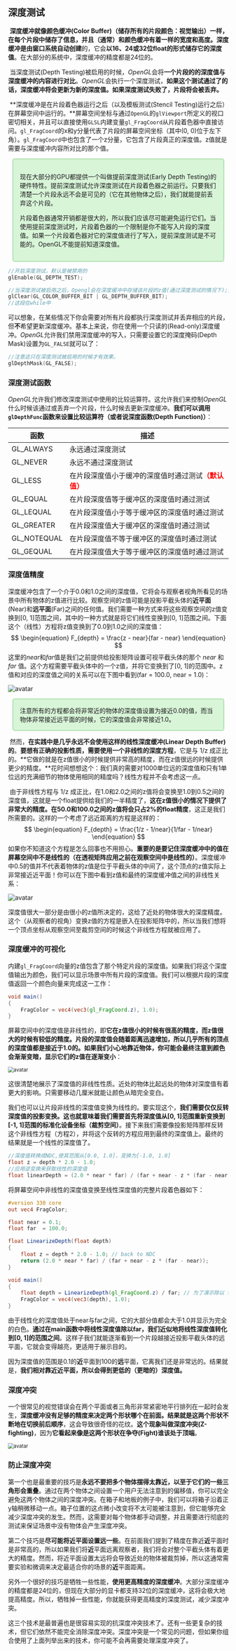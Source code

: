 ##  深度测试

​		**深度缓冲就像颜色缓冲(Color Buffer)（储存所有的片段颜色：视觉输出）一样，在每个片段中储存了信息，并且（通常）和颜色缓冲有着一样的宽度和高度。**深度缓冲是由**窗口系统自动创建**的，它会**以16、24或32位float的形式储存它的深度值**。在大部分的系统中，深度缓冲的精度都是24位的。

​		当深度测试(Depth Testing)被启用的时候，*OpenGL*会将**一个片段的的深度值与深度缓冲的内容进行对比**。*OpenGL*会执行一个深度测试，**如果这个测试通过了的话，深度缓冲将会更新为新的深度值。如果深度测试失败了，片段将会被丢弃。**

​		**深度缓冲是在片段着色器运行之后（以及模板测试(Stencil Testing)运行之后）在屏幕空间中运行的。**屏幕空间坐标与通过`OpenGL`的`glViewport`所定义的视口密切相关，并且可以直接使用`GLSL`内建变量`gl_FragCoord`从片段着色器中直接访问。`gl_FragCoord`的x和y分量代表了片段的屏幕空间坐标（其中(0, 0)位于左下角）。`gl_FragCoord`中也包含了一个z分量，它包含了片段真正的深度值。z值就是需要与深度缓冲内容所对比的那个值。

<div style="border:2px solid #AFDFAF;background-color:#D8F5D8;border-radius:5px;margin:10px;padding:15px">
    <p>
    现在大部分的GPU都提供一个叫做提前深度测试(Early Depth Testing)的硬件特性。提前深度测试允许深度测试在片段着色器之前运行。只要我们清楚一个片段永远不会是可见的（它在其他物体之后），我们就能提前丢弃这个片段。
    </p><p>
    片段着色器通常开销都是很大的，所以我们应该尽可能避免运行它们。当使用提前深度测试时，片段着色器的一个限制是你不能写入片段的深度值。如果一个片段着色器对它的深度值进行了写入，提前深度测试是不可能的。OpenGL不能提前知道深度值。
    </p></div>

```c++
//开启深度测试，默认是被禁用的
glEnable(GL_DEPTH_TEST);

//当深度测试被启用之后，Opengl会在深度缓冲中存储该片段的z值(通过深度测试的情况下);如果未通过深度测试，就会被丢弃。而且需要记得，在每次迭代渲染的之前，需要将上一次的深度缓冲清除，否则就会继续使用上一次缓冲的深度值
glClear(GL_COLOR_BUFFER_BIT | GL_DEPTH_BUFFER_BIT);
//这段在while中
```

​		可以想象，在某些情况下你会需要对所有片段都执行深度测试并丢弃相应的片段，但**不**希望更新深度缓冲。基本上来说，你在使用一个只读的(Read-only)深度缓冲。*OpenGL*允许我们禁用深度缓冲的写入，只需要设置它的深度掩码(Depth Mask)设置为`GL_FALSE`就可以了：

```c++
//注意这只在深度测试被启用的时候才有效果。
glDepthMask(GL_FALSE);
```

### 深度测试函数

*OpenGL*允许我们修改深度测试中使用的比较运算符。这允许我们来控制*OpenGL*什么时候该通过或丢弃一个片段，什么时候去更新深度缓冲。**我们可以调用`glDepthFunc`函数来设置比较运算符（或者说深度函数(Depth Function)）**：

| 函数        | 描述                                                         |
| ----------- | ------------------------------------------------------------ |
| GL_ALWAYS   | 永远通过深度测试                                             |
| GL_NEVER    | 永远不通过深度测试                                           |
| GL_LESS     | 在片段深度值小于缓冲的深度值时通过测试<font style="color:red;font-weight:bolder">（默认值）</font> |
| GL_EQUAL    | 在片段深度值等于缓冲区的深度值时通过测试                     |
| GL_LEQUAL   | 在片段深度值小于等于缓冲区的深度值时通过测试                 |
| GL_GREATER  | 在片段深度值大于缓冲区的深度值时通过测试                     |
| GL_NOTEQUAL | 在片段深度值不等于缓冲区的深度值时通过测试                   |
| GL_GEQUAL   | 在片段深度值大于等于缓冲区的深度值时通过测试                 |

### 深度值精度

​		深度缓冲包含了一个介于0.0和1.0之间的深度值，它将会与观察者视角所看见的场景中所有物体的z值进行比较。观察空间的z值可能是投影平截头体的**近平面**(Near)和**远平面**(Far)之间的任何值。我们需要一种方式来将这些观察空间的z值变换到[0, 1]范围之间，其中的一种方式就是将它们线性变换到[0, 1]范围之间。下面这个（线性）方程将z值变换到了0.0到1.0之间的深度值：
$$
\begin{equation} F_{depth} = \frac{z - near}{far - near} \end{equation}
$$
​		这里的*near*和*far*值是我们之前提供给投影矩阵设置可视平截头体的那个 *near* 和 *far* 值。这个方程需要平截头体中的一个z值，并将它变换到了[0, 1]的范围中。z值和对应的深度值之间的关系可以在下图中看到(far = 100.0, near = 1.0)：

![avatar](C:\Users\adsionli\Desktop\note\Opengl-learning-note\image\depth_linear_graph.png)

<div style="border:2px solid #AFDFAF;background-color:#D8F5D8;padding:15px;margin:10px;border-radius:5px">注意所有的方程都会将非常近的物体的深度值设置为接近0.0的值，而当物体非常接近远平面的时候，它的深度值会非常接近1.0。</div>

​		然而，**在实践中是几乎永远不会使用这样的线性深度缓冲(Linear Depth Buffer)的**。**要想有正确的投影性质，需要使用一个非线性的深度方程**，它是与 1/z 成正比的。**它做的就是在z值很小的时候提供非常高的精度，而在z值很远的时候提供更少的精度。**花时间想想这个：我们真的需要对1000单位远的深度值和只有1单位远的充满细节的物体使用相同的精度吗？线性方程并不会考虑这一点。

​		由于非线性方程与 1/z 成正比，在1.0和2.0之间的z值将会变换至1.0到0.5之间的深度值，这就是一个float提供给我们的一半精度了，**这在z值很小的情况下提供了非常大的精度。在50.0和100.0之间的z值将会只占2%的float精度**，这正是我们所需要的。这样的一个考虑了远近距离的方程是这样的：
$$
\begin{equation} F_{depth} = \frac{1/z - 1/near}{1/far - 1/near} \end{equation}
$$
​		如果你不知道这个方程是怎么回事也不用担心。**重要的是要记住深度缓冲中的值在屏幕空间中不是线性的（在透视矩阵应用之前在观察空间中是线性的）**。深度缓冲中0.5的值并不代表着物体的z值是位于平截头体的中间了，这个顶点的z值实际上非常接近近平面！你可以在下图中看到z值和最终的深度缓冲值之间的非线性关系：

![avatar](C:\Users\adsionli\Desktop\note\Opengl-learning-note\image\depth_non_linear_graph.png)

​		深度值很大一部分是由很小的z值所决定的，这给了近处的物体很大的深度精度。这个（从观察者的视角）变换z值的方程是嵌入在投影矩阵中的，所以当我们想将一个顶点坐标从观察空间至裁剪空间的时候这个非线性方程就被应用了。

### 深度缓冲的可视化

​		内建`gl_FragCoord`向量的z值包含了那个特定片段的深度值。如果我们将这个深度值输出为颜色，我们可以显示场景中所有片段的深度值。我们可以根据片段的深度值返回一个颜色向量来完成这一工作：

```glsl
void main()
{
    FragColor = vec4(vec3(gl_FragCoord.z), 1.0);
}
```

​		屏幕空间中的深度值是非线性的，即**它在z值很小的时候有很高的精度，而z值很大的时候有较低的精度。**片段的深度值会随着距离迅速增加，所以**几乎所有的顶点的深度值都是接近于1.0的。如果我们小心地靠近物体，你可能会最终注意到颜色会渐渐变暗，显示它们的z值在逐渐变小**：

<img src="C:\Users\adsionli\Desktop\note\Opengl-learning-note\image\depth_testing_visible_depth.png" alt="avatar" style="zoom: 80%;" />

​		这很清楚地展示了深度值的非线性性质。近处的物体比起远处的物体对深度值有着更大的影响。只需要移动几厘米就能让颜色从暗完全变白。

​		我们也可以让片段非线性的深度值变换为线性的。要实现这个，**我们需要仅仅反转深度值的投影变换。这也就意味着我们需要首先将深度值从[0, 1]范围重新变换到[-1, 1]范围的标准化设备坐标（裁剪空间）**。接下来我们需要像投影矩阵那样反转这个非线性方程（方程2），并将这个反转的方程应用到最终的深度值上。最终的结果就是一个线性的深度值了。

```glsl
//深度值转换成NDC,使其范围从[0.0, 1.0]，变换为[-1.0, 1.0]
float z = depth * 2.0 - 1.0;
//应用逆变换来获取线性的深度值
float linearDepth = (2.0 * near * far) / (far + near - z * (far - near));
```

将屏幕空间中非线性的深度值变换至线性深度值的完整片段着色器如下：

```glsl
#version 330 core
out vec4 FragColor;

float near = 0.1; 
float far  = 100.0; 

float LinearizeDepth(float depth) 
{
    float z = depth * 2.0 - 1.0; // back to NDC 
    return (2.0 * near * far) / (far + near - z * (far - near));    
}

void main()
{             
    float depth = LinearizeDepth(gl_FragCoord.z) / far; // 为了演示除以 far
    FragColor = vec4(vec3(depth), 1.0);
}
```

​		由于线性化的深度值处于near与far之间，它的大部分值都会大于1.0并显示为完全的白色。**通过在main函数中将线性深度值除以far，我们近似地将线性深度值转化到[0, 1]的范围之间**。这样子我们就能逐渐看到一个片段越接近投影平截头体的远平面，它就会变得越亮，更适用于展示目的。

​		因为深度值的范围是0.1的**近**平面到100的**远**平面，它离我们还是非常远的。结果就是，**我们相对靠近近平面，所以会得到更低的（更暗的）深度值。**

### 深度冲突

​		一个很常见的视觉错误会在两个平面或者三角形非常紧密地平行排列在一起时会发生，**深度缓冲没有足够的精度来决定两个形状哪个在前面。结果就是这两个形状不断地在切换前后顺序**，这会导致很奇怪的花纹。**这个现象叫做深度冲突(Z-fighting)**，因为**它看起来像是这两个形状在争夺(Fight)谁该处于顶端**。

<img src="C:\Users\adsionli\Desktop\note\Opengl-learning-note\image\depth_testing_z_fighting.png" alt="avatar" style="zoom:80%;" />

### 防止深度冲突

​		第一个也是最重要的技巧是**永远不要把多个物体摆得太靠近，以至于它们的一些三角形会重叠**。通过在两个物体之间设置一个用户无法注意到的偏移值，你可以完全避免这两个物体之间的深度冲突。在箱子和地板的例子中，我们可以将箱子沿着正y轴稍微移动一点。箱子位置的这点微小改变将不太可能被注意到，但它能够完全减少深度冲突的发生。然而，这需要对每个物体都手动调整，并且需要进行彻底的测试来保证场景中没有物体会产生深度冲突。

​		第二个技巧是**尽可能将近平面设置远一些**。在前面我们提到了精度在靠近**近**平面时是非常高的，所以如果我们将**近**平面远离观察者，我们将会对整个平截头体有着更大的精度。然而，将近平面设置太远将会导致近处的物体被裁剪掉，所以这通常需要实验和微调来决定最适合你的场景的**近**平面距离。

​		另外一个很好的技巧是牺牲一些性能，**使用更高精度的深度缓冲**。大部分深度缓冲的精度都是24位的，但现在大部分的显卡都支持32位的深度缓冲，这将会极大地提高精度。所以，牺牲掉一些性能，你就能获得更高精度的深度测试，减少深度冲突。

​		这三个技术是最普遍也是很容易实现的抗深度冲突技术了。还有一些更复杂的技术，但它们依然不能完全消除深度冲突。深度冲突是一个常见的问题，但如果你组合使用了上面列举出来的技术，你可能不会再需要处理深度冲突了。